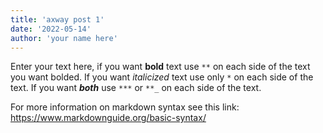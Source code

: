 ```yaml
---
title: 'axway post 1'
date: '2022-05-14'
author: 'your name here'
---
```


Enter your text here, if you want **bold** text use `**` on each side of the text you want bolded. If you want *italicized* text use only `*` on each side of the text.  If you want ***both*** use `***` or `**_` on each side of the text. 

For more information on markdown syntax see this link: https://www.markdownguide.org/basic-syntax/